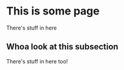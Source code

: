 # This is some page

There's stuff in here

## Whoa look at this subsection

There's stuff in here too!
